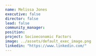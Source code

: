 ```yaml
---
name: Melissa Jones
executive: false
director: false
lead: false
community_manager:   
position:  
project: Socioeconomic Factors
image: ../assets/default_exec_image.png
linkedin: "https://www.linkedin.com/"
---
```

